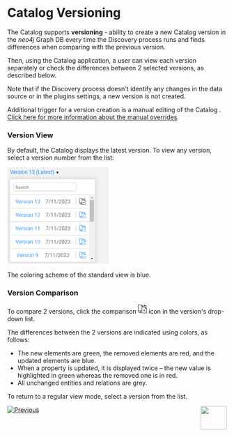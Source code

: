 <web>

# Catalog Versioning

The Catalog supports **versioning** - ability to create a new Catalog version in the  *neo4j* Graph DB every time the Discovery process runs and finds differences when comparing with the previous version.

Then, using the Catalog application, a user can view each version separately or check the differences between 2 selected versions, as described below.

Note that if the Discovery process doesn't identify any changes in the data source or in the plugins settings, a new version is not created.

Additional trigger for a version creation is a manual editing of the Catalog . [Click here for more information about the manual overrides](07_manual_overrides.md).

### Version View

By default, the Catalog displays the latest version. To view any version, select a version number from the list: 

<img src="images/versions.png" style="zoom:75%;" />

The coloring scheme of the standard view is blue. 

### Version Comparison

To compare 2 versions, click the comparison <img src="images/compare.png" style="zoom:75%;" /> icon in the version's drop-down list. 

The differences between the 2 versions are indicated using colors, as follows:
* The new elements are green, the removed elements are red, and the updated elements are blue.
* When a property is updated, it is displayed twice – the new value is highlighted in green whereas the removed one is in red.
* All unchanged entities and relations are grey.

To return to a regular view mode, select a version from the list.





[![Previous](/articles/images/Previous.png)](05_catalog_app.md)[<img align="right" width="60" height="54" src="/articles/images/Next.png">](07_manual_overrides.md) 

</web>
